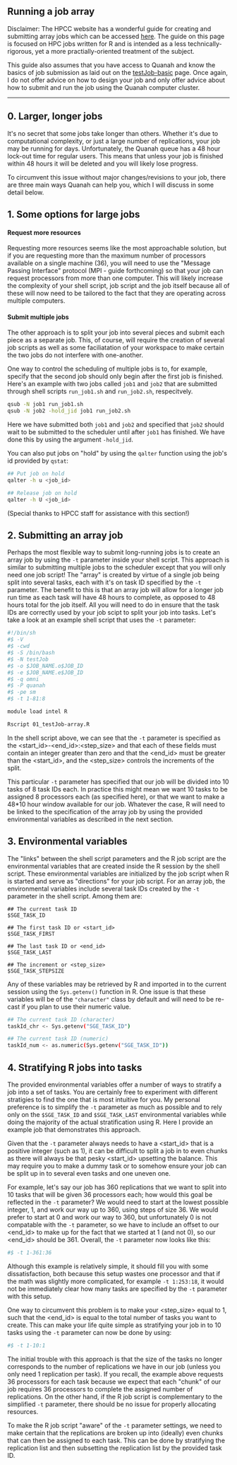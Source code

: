 ## Running a job array

Disclaimer: The HPCC website has a wonderful guide for creating and submitting array jobs
which can be accessed [here](). The guide on this page is focused on HPC jobs written for R
and is intended as a less technically-rigorous, yet a more practially-oriented treatment of
the subject.

This guide also assumes that you have access to Quanah and know the basics of job submission
as laid out on the [testJob-basic]() page. Once again, I do not offer advice on how to design
your job and only offer advice about how to submit and run the job using the Quanah computer
cluster. 

---

## 0. Larger, longer jobs 

It's no secret that some jobs take longer than others. Whether it's due to computational
complexity, or just a large number of replications, your job may be running for days. Unfortunately,
the Quanah queue has a 48 hour lock-out time for regular users. This means that unless your
job is finished within 48 hours it will be deleted and you will likely lose progress.

To circumvent this issue without major changes/revisions to your job, there are three main ways Quanah
can help you, which I will discuss in some detail below. 

## 1. Some options for large jobs 

#### Request more resources 

Requesting more resources seems like the most approachable solution, but if you are requesting
more than the maximum number of processors available on a single machine (36), you will need to use
the "Message Passing Interface" protocol (MPI - guide forthcoming) so that your job can request processors
from more than one computer. This will likely increase the complexity of your shell script, job
script and the job itself because all of these will now need to be tailored to the fact that they
are operating across multiple computers. 

#### Submit multiple jobs

The other approach is to split your job into several pieces and submit each piece as a separate job.
This, of course, will require the creation of several job scripts as well as some faciliatation of
your workspace to make certain the two jobs do not interfere with one-another.

One way to control the scheduling of multiple jobs is to, for example, specify that the second job
should only begin after the first job is finished. Here's an example with two jobs called `job1`
and `job2` that are submitted through shell scripts `run_job1.sh` and `run_job2.sh`, respecitvely.

```bash
qsub -N job1 run_job1.sh
qsub -N job2 -hold_jid job1 run_job2.sh
```

Here we have submitted both `job1` and `job2` and specified that `job2` should wait to be submitted to the
scheduler until after `job1` has finished. We have done this by using the argument `-hold_jid`.

You can also put jobs on "hold" by using the `qalter` function using the job's id provided by `qstat`:

```bash
## Put job on hold
qalter -h u <job_id>

## Release job on hold
qalter -h U <job_id>
```

(Special thanks to HPCC staff for assistance with this section!)

## 2. Submitting an array job

Perhaps the most flexible way to submit long-running jobs is to create an array job by using the
`-t` parameter inside your shell script. This approach is similar to submitting multiple jobs to the scheduler
except that you will only need one job script! The "array" is created by virtue of a single job
being split into several tasks, each with it's on task ID specified by the `-t` parameter. The benefit
to this is that an array job will allow for a longer job run time as each task will have 48
hours to complete, as opposed to 48 hours total for the job itself. All you will need to do in ensure that
the task IDs are correctly used by your job scipt to split your job into tasks. Let's take a look at an example
shell script that uses the `-t` parameter:


```bash
#!/bin/sh
#$ -V
#$ -cwd
#$ -S /bin/bash
#$ -N testJob
#$ -o $JOB_NAME.o$JOB_ID
#$ -e $JOB_NAME.e$JOB_ID
#$ -q omni
#$ -P quanah
#$ -pe sm 
#$ -t 1-81:8

module load intel R 

Rscript 01_testJob-array.R
```

In the shell script above, we can see that the `-t` parameter is specified as the <start_id>-<end_id>:<step_size>
and that each of these fields must contain an integer greater than zero and that the <end_id> must be greater than the <start_id>,
and the <step_size> controls the increments of the split.

This particular `-t` parameter has specified that our
job will be divided into 10 tasks of 8 task IDs each. In practice this might mean we want 10 tasks to be assigned 8
processors each (as specified here), or that we want to make a 48*10 hour window available for our job. Whatever the case, R will need
to be linked to the specification of the array job by using the provided environmental variables as described in the
next section.

## 3. Environmental variables 

The "links" between the shell script parameters and the R job script are the environmental variables
that are created inside the R session by the shell script. These environmental variables are initialized by the job script
when R is started and serve as "directions" for your job script. For an array job, the environmental variables
include several task IDs created by the `-t` parameter in the shell script. Among them are:

```
## The current task ID
$SGE_TASK_ID

## The first task ID or <start_id>
$SGE_TASK_FIRST

## The last task ID or <end_id>
$SGE_TASK_LAST

## The increment or <step_size>
$SGE_TASK_STEPSIZE
```

Any of these variables may be retrieved by R and imported in to the current session using the `Sys.getenv()`
function in R. One issue is that these variables will be of the `"character"` class by default and will need
to be re-cast if you plan to use their numeric value. 

```bash
## The current task ID (character)
taskId_chr <- Sys.getenv("SGE_TASK_ID")

## The current task ID (numeric)
taskId_num <- as.numeric(Sys.getenv("SGE_TASK_ID"))
```

## 4. Stratifying R jobs into tasks

The provided environmental variables offer a number of ways to stratify a job into a set of tasks. You are
certainly free to experiment with different stratigies to find the one that is most intuitive for you.
My personal preference is to simplify the `-t` parameter as much as possible and to rely only on the `$SGE_TASK_ID`
and `$SGE_TASK_LAST` environmental variables while doing the majority of the actual stratification using R. Here I provide an example
job that demonstrates this approach.

Given that the `-t` parameter always needs to have a <start_id> that is a positive integer (such as 1), it can be
difficult to split a job in to even chunks as there will always be that pesky <start_id> upsetting the balance.
This may require you to make a dummy task or to somehow ensure your job can be split up in to several even tasks
and one uneven one.

For example, let's say our job has 360 replications that we want to split into 10 tasks that will be given 36 processors each; how
would this goal be reflected in the `-t` parameter? We would need to start at the lowest possible integer, 1, and
work our way up to 360, using steps of size 36. We would prefer to start at 0 and work our way to 360, but unfortunately
0 is not compatable with the `-t` parameter, so we have to include an offset to our <end_id> to make up for the fact that
we started at 1 (and not 0), so our <end_id> should be 361. Overall, the `-t` parameter now looks like this:

```bash
#$ -t 1-361:36
```

Although this example is relatively simple, it should fill you with some dissatisfaction, both because this setup
wastes one processor and that if the math was slightly more complicated, for example `-t 1:253:18`, it would not
be immediately clear how many tasks are specified by the `-t` parameter with this setup. 

One way to circumvent this problem is to make your <step_size> equal to 1, such that the <end_id> is equal to the
total number of tasks you want to create. This can make your life quite simple as stratifying your job in to
10 tasks using the `-t` parameter can now be done by using:

```bash
#$ -t 1-10:1
```

The initial trouble with this approach is that the size of the tasks no longer corresponds to the number of replications
we have in our job (unless you only need 1 replication per task). If you recall, the example above requests 36 processors
for each task because we expect that each "chunk" of our job requires 36 processors to complete the assigned number of
replications. On the other hand, if the R job script is complementary to the simplified `-t` parameter, there should be
no issue for properly allocating resources.  

To make the R job script "aware" of the `-t` parameter settings, we need to make certain that the replications are broken
up into (ideally) even chunks that can then be assigned to each task. This can
be done by stratifying the replication list and then subsetting the replication list by the provided task ID. 
